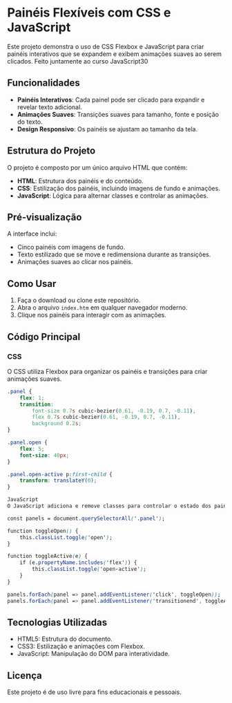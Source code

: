 # Painéis Flexíveis com CSS e JavaScript

Este projeto demonstra o uso de CSS Flexbox e JavaScript para criar painéis interativos que se expandem e exibem animações suaves ao serem clicados.
Feito juntamente ao curso JavaScript30

## Funcionalidades

- **Painéis Interativos**: Cada painel pode ser clicado para expandir e revelar texto adicional.
- **Animações Suaves**: Transições suaves para tamanho, fonte e posição do texto.
- **Design Responsivo**: Os painéis se ajustam ao tamanho da tela.

## Estrutura do Projeto

O projeto é composto por um único arquivo HTML que contém:

- **HTML**: Estrutura dos painéis e do conteúdo.
- **CSS**: Estilização dos painéis, incluindo imagens de fundo e animações.
- **JavaScript**: Lógica para alternar classes e controlar as animações.

## Pré-visualização

A interface inclui:

- Cinco painéis com imagens de fundo.
- Texto estilizado que se move e redimensiona durante as transições.
- Animações suaves ao clicar nos painéis.

## Como Usar

1. Faça o download ou clone este repositório.
2. Abra o arquivo `index.htm` em qualquer navegador moderno.
3. Clique nos painéis para interagir com as animações.

## Código Principal

### CSS
O CSS utiliza Flexbox para organizar os painéis e transições para criar animações suaves.

```css
.panel {
    flex: 1;
    transition: 
        font-size 0.7s cubic-bezier(0.61, -0.19, 0.7, -0.11),
        flex 0.7s cubic-bezier(0.61, -0.19, 0.7, -0.11),
        background 0.2s;
}

.panel.open {
    flex: 5;
    font-size: 40px;
}

.panel.open-active p:first-child {
    transform: translateY(0);
}

JavaScript
O JavaScript adiciona e remove classes para controlar o estado dos painéis.

const panels = document.querySelectorAll('.panel');

function toggleOpen() {
    this.classList.toggle('open');
}

function toggleActive(e) {
    if (e.propertyName.includes('flex')) {
        this.classList.toggle('open-active');
    }
}

panels.forEach(panel => panel.addEventListener('click', toggleOpen));
panels.forEach(panel => panel.addEventListener('transitionend', toggleActive));
```

## Tecnologias Utilizadas
- HTML5: Estrutura do documento.
- CSS3: Estilização e animações com Flexbox.
- JavaScript: Manipulação do DOM para interatividade.

## Licença
Este projeto é de uso livre para fins educacionais e pessoais. 

